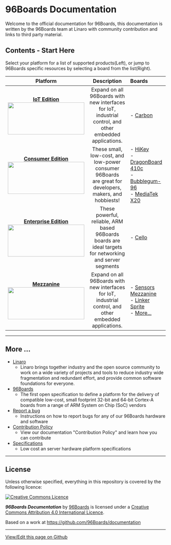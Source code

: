 # 96Boards Documentation

Welcome to the official documentation for 96Boards, this documentation is written by the 96Boards team at Linaro with community contribution and links to third party material.

## Contents - Start Here

Select your platform for a list of supported products(Left), or jump to 96Boards specific resources by selecting a board from the list(Right). 

| Platform                                | Description                                 | Boards                                     |
|:---------------------------------------:|:-------------------------------------------:|:-------------------------------------------|
|  [**IoT Edition**](IoTEdition/README.md) <br>[<img src="http://i.imgur.com/lCC2QdU.png" data-canonical-src="http://i.imgur.com/lCC2QdU.png" width="240" height="100" />](IoTEdition/README.md)                               | Expand on all 96Boards with new interfaces for IoT, industrial<br>control, and other embedded applications.                          | - [Carbon](IoTEdition/Carbon/README.md)                                                                     |
|  [**Consumer Edition**](ConsumerEdition/README.md)<br> [<img src="http://i.imgur.com/QEilCHZ.png" data-canonical-src="http://i.imgur.com/QEilCHZ.png" width="240" height="100" />](ConsumerEdition/README.md) <br>                     | These small, low-cost, and low-power consumer 96Boards<br>are great for developers, makers, and hobbiests!                           | - [HiKey](ConsumerEdition/HiKey/README.md)<br>- [DragonBoard 410c](ConsumerEdition/DragonBoard-410c/README.md)<br>- [Bubblegum-96](ConsumerEdition/Bubblegum-96/README.md)<br>- [MediaTek X20](ConsumerEdition/MediaTekX20/README.md)       |
|  [**Enterprise Edition**](EnterpriseEdition/README.md) <br>[<img src="http://i.imgur.com/DLgo1qU.png" data-canonical-src="http://i.imgur.com/DLgo1qU.png" width="240" height="100" />](EnterpriseEdition/README.md)                        | These powerful, reliable, ARM based 96Boards boards are<br>ideal targets for networking and server segments                          | - [Cello](EnterpriseEdition/Cello/README.md)                                                                                         |
|  [**Mezzanine**](MezzanineProducts/README.md) <br>[<img src="http://i.imgur.com/FU8ewZf.png" data-canonical-src="http://i.imgur.com/FU8ewZf.png" width="240" height="100" />](MezzanineProducts/README.md)                        | Expand on all 96Boards with new interfaces for IoT,<br>industrial control, and other embedded applications.                          | - [Sensors Mezzanine](MezzanineProducts/SensorsMezzanine/README.md)<br>- [Linker Sprite](MezzanineProducts/LinkerMezzanineStarterKit/README.md)<br>- [More...](MezzanineProducts/README.md)                           |
   
***
## More ...

- [Linaro](http://www.linaro.org/about/)
   - Linaro brings together industry and the open source community to work on a wide variety of projects and tools to reduce industry wide fragmentation and redundant effort, and provide common software foundations for everyone.
- [96Boards](http://www.96boards.org/about)
   - The first open specification to define a platform for the delivery of compatible low-cost, small footprint 32-bit and 64-bit Cortex-A boards from a range of ARM System on Chip (SoC) vendors
- [Report a bug](Extras/Report_a_bug.md)
   - Instructions on how to report bugs for any of our 96Boards hardware and software
- [Contribution Policy](Extras/ContributionPolicy.md)
   - View our documentation "Contribution Policy" and learn how you can contribute
- [Specifications](Specifications/README.md)
   - Low cost an server hardware platform specifications

***

## License

Unless otherwise specified, everything in this repository is covered by the following licence:

[![Creative Commons Licence](https://licensebuttons.net/l/by-sa/4.0/88x31.png)](http://creativecommons.org/licenses/by-sa/4.0/)

***96Boards Documentation*** by [96Boards](https://www.96boards.org/) is licensed under a [Creative Commons Attribution 4.0 International Licence](http://creativecommons.org/licenses/by-sa/4.0/).

Based on a work at https://github.com/96Boards/documentation

***

[View/Edit this page on Github](https://github.com/96boards/documentation/blob/master/README.md)
